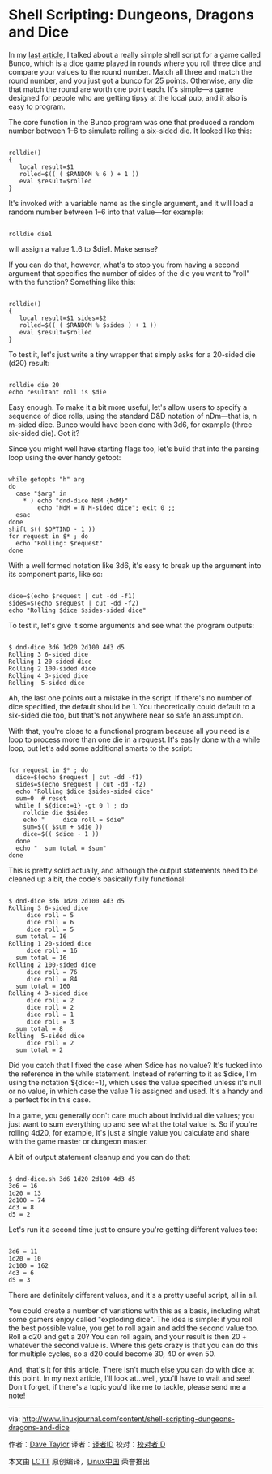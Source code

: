 Shell Scripting: Dungeons, Dragons and Dice
======
In my [last article][1], I talked about a really simple shell script for a game called Bunco, which is a dice game played in rounds where you roll three dice and compare your values to the round number. Match all three and match the round number, and you just got a bunco for 25 points. Otherwise, any die that match the round are worth one point each. It's simple—a game designed for people who are getting tipsy at the local pub, and it also is easy to program.

The core function in the Bunco program was one that produced a random number between 1–6 to simulate rolling a six-sided die. It looked like this:

```

rolldie()
{
   local result=$1
   rolled=$(( ( $RANDOM % 6 ) + 1 ))
   eval $result=$rolled
}

```

It's invoked with a variable name as the single argument, and it will load a random number between 1–6 into that value—for example:

```

rolldie die1

```

will assign a value 1..6 to $die1\. Make sense?

If you can do that, however, what's to stop you from having a second argument that specifies the number of sides of the die you want to "roll" with the function? Something like this:

```

rolldie()
{
   local result=$1 sides=$2
   rolled=$(( ( $RANDOM % $sides ) + 1 ))
   eval $result=$rolled
}

```

To test it, let's just write a tiny wrapper that simply asks for a 20-sided die (d20) result:

```

rolldie die 20
echo resultant roll is $die

```

Easy enough. To make it a bit more useful, let's allow users to specify a sequence of dice rolls, using the standard D&D notation of nDm—that is, n m-sided dice. Bunco would have been done with 3d6, for example (three six-sided die). Got it?

Since you might well have starting flags too, let's build that into the parsing loop using the ever handy getopt:

```

while getopts "h" arg
do
  case "$arg" in
    * ) echo "dnd-dice NdM {NdM}"
        echo "NdM = N M-sided dice"; exit 0 ;;
  esac
done
shift $(( $OPTIND - 1 ))
for request in $* ; do
  echo "Rolling: $request"
done

```

With a well formed notation like 3d6, it's easy to break up the argument into its component parts, like so:

```

dice=$(echo $request | cut -dd -f1)
sides=$(echo $request | cut -dd -f2)
echo "Rolling $dice $sides-sided dice"

```

To test it, let's give it some arguments and see what the program outputs:

```

$ dnd-dice 3d6 1d20 2d100 4d3 d5
Rolling 3 6-sided dice
Rolling 1 20-sided dice
Rolling 2 100-sided dice
Rolling 4 3-sided dice
Rolling  5-sided dice

```

Ah, the last one points out a mistake in the script. If there's no number of dice specified, the default should be 1\. You theoretically could default to a six-sided die too, but that's not anywhere near so safe an assumption.

With that, you're close to a functional program because all you need is a loop to process more than one die in a request. It's easily done with a while loop, but let's add some additional smarts to the script:

```

for request in $* ; do
  dice=$(echo $request | cut -dd -f1)
  sides=$(echo $request | cut -dd -f2)
  echo "Rolling $dice $sides-sided dice"
  sum=0  # reset
  while [ ${dice:=1} -gt 0 ] ; do
    rolldie die $sides
    echo "     dice roll = $die"
    sum=$(( $sum + $die ))
    dice=$(( $dice - 1 ))
  done
  echo "  sum total = $sum"
done

```

This is pretty solid actually, and although the output statements need to be cleaned up a bit, the code's basically fully functional:

```

$ dnd-dice 3d6 1d20 2d100 4d3 d5
Rolling 3 6-sided dice
     dice roll = 5
     dice roll = 6
     dice roll = 5
  sum total = 16
Rolling 1 20-sided dice
     dice roll = 16
  sum total = 16
Rolling 2 100-sided dice
     dice roll = 76
     dice roll = 84
  sum total = 160
Rolling 4 3-sided dice
     dice roll = 2
     dice roll = 2
     dice roll = 1
     dice roll = 3
  sum total = 8
Rolling  5-sided dice
     dice roll = 2
  sum total = 2

```

Did you catch that I fixed the case when $dice has no value? It's tucked into the reference in the while statement. Instead of referring to it as $dice, I'm using the notation ${dice:=1}, which uses the value specified unless it's null or no value, in which case the value 1 is assigned and used. It's a handy and a perfect fix in this case.

In a game, you generally don't care much about individual die values; you just want to sum everything up and see what the total value is. So if you're rolling 4d20, for example, it's just a single value you calculate and share with the game master or dungeon master.

A bit of output statement cleanup and you can do that:

```

$ dnd-dice.sh 3d6 1d20 2d100 4d3 d5
3d6 = 16
1d20 = 13
2d100 = 74
4d3 = 8
d5 = 2

```

Let's run it a second time just to ensure you're getting different values too:

```

3d6 = 11
1d20 = 10
2d100 = 162
4d3 = 6
d5 = 3

```

There are definitely different values, and it's a pretty useful script, all in all.

You could create a number of variations with this as a basis, including what some gamers enjoy called "exploding dice". The idea is simple: if you roll the best possible value, you get to roll again and add the second value too. Roll a d20 and get a 20? You can roll again, and your result is then 20 + whatever the second value is. Where this gets crazy is that you can do this for multiple cycles, so a d20 could become 30, 40 or even 50.

And, that's it for this article. There isn't much else you can do with dice at this point. In my next article, I'll look at...well, you'll have to wait and see! Don't forget, if there's a topic you'd like me to tackle, please send me a note!


--------------------------------------------------------------------------------

via: http://www.linuxjournal.com/content/shell-scripting-dungeons-dragons-and-dice

作者：[Dave Taylor][a]
译者：[译者ID](https://github.com/译者ID)
校对：[校对者ID](https://github.com/校对者ID)

本文由 [LCTT](https://github.com/LCTT/TranslateProject) 原创编译，[Linux中国](https://linux.cn/) 荣誉推出

[a]:http://www.linuxjournal.com/users/dave-taylor
[1]:http://www.linuxjournal.com/content/shell-scripting-bunco-game
